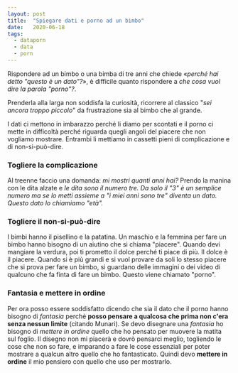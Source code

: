 ```yaml
---
layout: post
title:  "Spiegare dati e porno ad un bimbo"
date:   2020-06-18
tags:
  - dataporn
  - data
  - porn
---
```


Rispondere ad un bimbo o una bimba di tre anni che chiede «*perché hai detto "questo è un dato"?*», è difficile quanto rispondere a *che cosa vuol dire la parola "porno"?*.

Prenderla alla larga non soddisfa la curiosità, ricorrere al classico "*sei ancora troppo piccolo*" da frustrazione sia al bimbo che al grande.

I dati ci mettono in imbarazzo perché li diamo per scontati e il porno ci mette in difficoltà perché riguarda quegli angoli del piacere che non vogliamo mostrare. Entrambi li mettiamo in cassetti pieni di complicazione e di non-si-può-dire.

### Togliere la complicazione

Al treenne faccio una domanda: *mi mostri quanti anni hai?* Prendo la manina con le dita alzate e *le dita sono il numero tre. Da solo il "3" è un semplice numero ma se lo metti assieme a "i miei anni sono tre" diventa un dato. Questo dato lo chiamiamo "età".*

### Togliere il non-si-può-dire

I bimbi hanno il pisellino e la patatina. Un maschio e la femmina per fare un bimbo hanno bisogno di un aiutino che si chiama "piacere". Quando devi mangiare la verdura, poi ti prometto il dolce perché ti piace di più. Il dolce è il piacere. Quando si è più grandi e si vuol provare da soli lo stesso piacere che si prova per fare un bimbo, si guardano delle immagini o dei video di qualcuno che fa finta di fare un bimbo. Questo viene chiamato "porno".

### Fantasia e mettere in ordine
Per ora posso essere soddisfatto dicendo che sia il dato che il porno hanno bisogno di *fantasia* perché **posso pensare a qualcosa che prima non c'era senza nessun limite** (citando Munari). Se devo disegnare una *fantasia* ho bisogno di *mettere in ordine* quello che ho pensato per muovere la matita sul foglio. Il disegno non mi piacerà e dovrò pensarci meglio, togliendo le cose che non so fare, e imparando a fare le cose essenziali per poter mostrare a qualcun altro quello che ho fantasticato. Quindi devo **mettere in ordine** il mio pensiero con quello che uso per mostrarlo.
